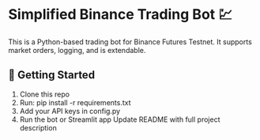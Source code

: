 ﻿# Simplified Binance Trading Bot 💹

This is a Python-based trading bot for Binance Futures Testnet.
It supports market orders, logging, and is extendable.

## 🚀 Getting Started
1. Clone this repo
2. Run: pip install -r requirements.txt
3. Add your API keys in config.py
4. Run the bot or Streamlit app
Update README with full project description
